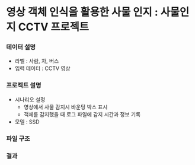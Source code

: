 # 영상 객체 인식을 활용한 사물 인지 : 사물인지 CCTV 프로젝트
### 데이터 설명
- 라벨 : 사람, 차, 버스
- 입력 데이터 : CCTV 영상

### 프로젝트 설명
- 시나리오 설정 
    - 영상에서 사물 감지시 바운딩 박스 표시
    - 객체를 감지했을 때 로그 파일에 감지 시간과 정보 기록
- 모델 : SSD

### 파일 구조



### 결과

